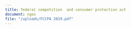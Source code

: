 ```yaml
---
title: federal competition  and consumer protection act
document: ngos
file: "/uploads/FCCPA 2019.pdf"
---
```


